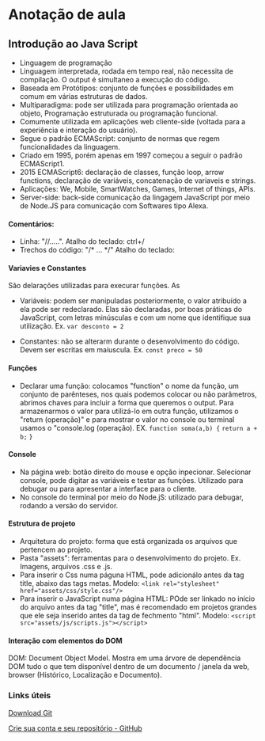 # Anotação de aula
## Introdução ao Java Script
 - Linguagem de programação
 - Linguagem interpretada, rodada em tempo real, não necessita de compilação. O output é simultaneo a execução do código.  
 - Baseada em Protótipos: conjunto de funções e possibilidades em comum em várias estruturas de dados. 
 - Multiparadigma: pode ser utilizada para programação orientada ao objeto, Programação estruturada ou programação funcional.   
 - Comumente utilizada em aplicações web cliente-side (voltada para a experiência e interação do usuário). 
 - Segue o padrão ECMAScript: conjunto de normas que regem funcionalidades da linguagem.
- Criado em 1995, porém apenas em 1997 começou a seguir o padrão ECMAScript1.  
- 2015 ECMAScript6: declaração de classes, função loop, arrow functions, declaração de variáveis, concatenação de variaveis e strings. 
- Aplicações: We, Mobile, SmartWatches, Games, Internet of things, APIs.
- Server-side: back-side comunicação da lingagem JavaScript por meio de  Node.JS para comunicação com Softwares tipo Alexa.

#### Comentários:
- Linha: "//.....". Atalho do teclado: ctrl+/
- Trechos do código: "/* ... */" Atalho do teclado: 

#### Variavies e Constantes
São delarações utilizadas para execurar funções. As 
- Variáveis:  podem ser manipuladas posteriormente,  o valor atribuído a ela pode ser redeclarado. Elas são declaradas, por boas práticas do JavaScript, com letras minúsculas e com um nome que identifique sua utilização.
Ex. `var desconto = 2`

- Constantes: não se alterarm durante o desenvolvimento do código. Devem ser escritas em maíuscula.
Ex. `const preco = 50`

#### Funções
- Declarar uma função:  colocamos "function" o nome da função, um conjunto de parênteses, nos quais podemos colocar ou não parâmetros, abrimos chaves para incluir a forma que queremos o output. Para armazenarmos o valor para utilizá-lo em outra função, utilizamos o "return (operação)" e para mostrar o valor no console ou terminal usamos o "console.log (operação). 
EX. `function soma(a,b) {`
     `return a + b;` <!--console.log (a + b);-->
`}`

 ####  Console
 - Na página web: botão direito do mouse e opção inpecionar. Selecionar console, pode digitar as variáveis e testar as funções. Utilizado para debugar ou para apresentar a interface para o cliente.
 - No console do terminal por meio do Node.jS: utilizado para debugar, rodando a versão do servidor. 

 #### Estrutura de projeto
 - Arquitetura do projeto: forma que está organizada os arquivos que pertencem ao projeto. 
 - Pasta "assets": ferramentas para o desenvolvimento do projeto. Ex. Imagens, arquivos .css e .js. 
 - Para inserir o Css numa páguna HTML, pode adicionálo antes da tag title, abaixo das tags metas. 
 Modelo: `<link rel="stylesheet" href="assets/css/style.css"/>`
 - Para inserir o JavaScript numa página HTML: POde ser linkado no início do arquivo antes da tag "title", mas é recomendado em projetos grandes que ele seja inserido antes da tag de fechmento "html".
 Modelo: `<script src="assets/js/scripts.js"></script>`

 #### Interação com elementos do DOM
 DOM: Document Object Model. Mostra em uma árvore de dependência DOM tudo o que tem disponível dentro de um documento / janela da web, browser (Histórico, Localização e Documento). 

### Links úteis
[Download Git](https://git-scm.com/downloads)

[Crie sua conta e seu repositório - GitHub](https://github.com/)
